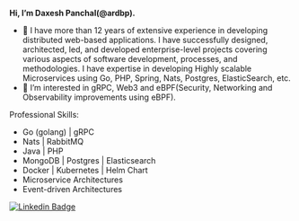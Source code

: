 



**Hi, I’m Daxesh Panchal(@ardbp).**


- 👋 I have more than 12 years of extensive experience in developing distributed web-based applications. I have successfully designed, architected, led, and developed enterprise-level projects covering various aspects of software development, processes, and methodologies. I have expertise in developing Highly scalable Microservices using Go, PHP, Spring, Nats, Postgres, ElasticSearch, etc.
- 👀 I’m interested in gRPC, Web3 and eBPF(Security, Networking and Observability improvements using eBPF).

Professional Skills:

- Go (golang) | gRPC
- Nats | RabbitMQ 
- Java | PHP 
- MongoDB | Postgres | Elasticsearch 
- Docker | Kubernetes | Helm Chart
- Microservice Architectures  
- Event-driven Architectures 
    
<!---
ardbp/ardbp is a ✨ special ✨ repository because its `README.md` (this file) appears on your GitHub profile.
You can click the Preview link to take a look at your changes.
--->

[![Linkedin Badge](https://img.shields.io/badge/-DaxeshPanchal-blue?style=flat-square&logo=Linkedin&logoColor=white&link=https://www.linkedin.com/in/daxesh-panchal/)](https://www.linkedin.com/in/daxesh-panchal/)

